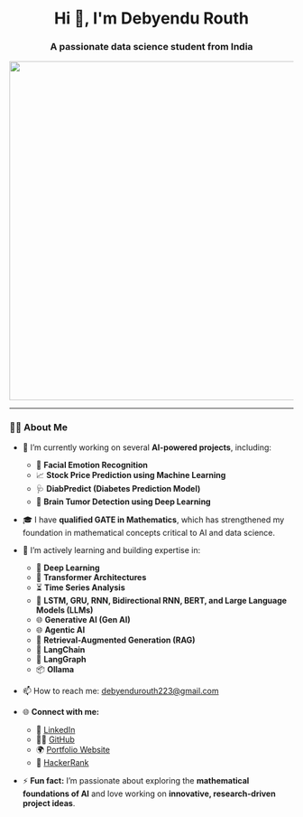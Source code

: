 <h1 align="center">Hi 👋, I'm Debyendu Routh</h1>
<h3 align="center">A passionate data science student from India</h3>

<p align="center">
  <img src="https://github.com/user-attachments/assets/63cbf737-f915-4ed9-8a61-852355957705" width="600"/>
</p>

---

### 👨‍💻 About Me

- 🔭 I’m currently working on several **AI-powered projects**, including:
  - 🎯 **Facial Emotion Recognition**
  - 📈 **Stock Price Prediction using Machine Learning**
  - 🩺 **DiabPredict (Diabetes Prediction Model)**
  - 🧠 **Brain Tumor Detection using Deep Learning**

- 🎓 I have **qualified GATE in Mathematics**, which has strengthened my foundation in mathematical concepts critical to AI and data science.

- 🌱 I’m actively learning and building expertise in:
  - 🤖 **Deep Learning**
  - 🔄 **Transformer Architectures**
  - ⏳ **Time Series Analysis**
  - 🧮 **LSTM, GRU, RNN, Bidirectional RNN, BERT, and Large Language Models (LLMs)**
  - 🌐 **Generative AI (Gen AI)**
  - 🌐 **Agentic AI**
  - 🧠 **Retrieval-Augmented Generation (RAG)**
  - 🔗 **LangChain**
  - 🔗 **LangGraph**
  - 📦 **Ollama**

- 📫 How to reach me: [debyendurouth223@gmail.com](mailto:debyendurouth223@gmail.com)

- 🌐 **Connect with me:**
  - 💼 [LinkedIn](https://www.linkedin.com/in/debyendu-routh-083676320/)
  - 🧑‍💻 [GitHub](https://github.com/Debyendu2000)
  - 🌍 [Portfolio Website](https://debyendu2000.github.io/)
  - 🎯 [HackerRank](https://www.hackerrank.com/debyendurouth223)

- ⚡ **Fun fact:** I’m passionate about exploring the **mathematical foundations of AI** and love working on **innovative, research-driven project ideas**.
